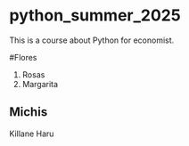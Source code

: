 # python_summer_2025
This is a course about Python for economist.

#Flores
1. Rosas
2. Margarita


## Michis
Killane
Haru
